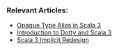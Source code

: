 ### Relevant Articles:

- [Opaque Type Alias in Scala 3](https://www.baeldung.com/scala/opaque-type-alias)
- [Introduction to Dotty and Scala 3](https://www.baeldung.com/scala/dotty-scala-3)
- [Scala 3 Implicit Redesign](https://www.baeldung.com/scala/scala-3-implicit-redesign)
